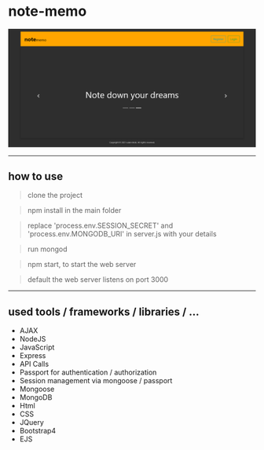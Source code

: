 # note-memo

![note-memo-homepage](/assets/images/notememo-homepage.png)

---

## how to use

> clone the project

> npm install in the main folder

> replace 'process.env.SESSION_SECRET' and 'process.env.MONGODB_URI' in server.js with your details

> run mongod

> npm start, to start the web server

> default the web server listens on port 3000

---

## used tools / frameworks / libraries / ...

- AJAX
- NodeJS
- JavaScript
- Express
- API Calls
- Passport for authentication / authorization
- Session management via mongoose / passport
- Mongoose
- MongoDB
- Html
- CSS
- JQuery
- Bootstrap4
- EJS